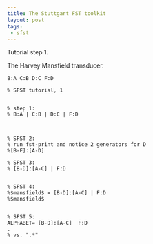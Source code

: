 ```yaml
---
title: The Stuttgart FST toolkit
layout: post
tags:
 - sfst
---
```



Tutorial step 1.

The Harvey Mansfield transducer.

    B:A C:B D:C F:D

    % SFST tutorial, 1


    % step 1:
    % B:A | C:B | D:C | F:D



    % SFST 2:
    % run fst-print and notice 2 generators for D
    %[B-F]:[A-D]

    % SFST 3:
    % [B-D]:[A-C] | F:D


    % SFST 4:
    %$mansfield$ = [B-D]:[A-C] | F:D
    %$mansfield$


    % SFST 5:
    ALPHABET= [B-D]:[A-C]  F:D
    .
    % vs. ".*"
